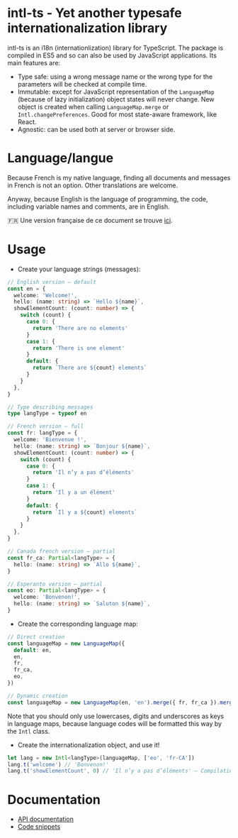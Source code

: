 # intl-ts - Yet another typesafe internationalization library

intl-ts is an i18n (internationlization) library for TypeScript. The package is compiled in ES5 and so can also be used by JavaScript applications. Its main features are:

* Type safe: using a wrong message name or the wrong type for the parameters will be checked at compile time.
* Immutable: except for JavaScript representation of the `LanguageMap` (because of lazy initialization) object states will never change. New object is created when calling `LanguageMap.merge` or `Intl.changePreferences`. Good for most state-aware framework, like React.
* Agnostic: can be used both at server or browser side.

# Language/langue

Because French is my native language, finding all documents and messages in French is not an option. Other translations are welcome.

Anyway, because English is the language of programming, the code, including variable names and comments, are in English.

:fr: Une version française de ce document se trouve [ici](doc/fr/README.md).

# Usage

* Create your language strings (messages):

```typescript
// English version — default
const en = {
  welcome: 'Welcome!',
  hello: (name: string) => `Hello ${name}`,
  showElementCount: (count: number) => {
    switch (count) {
      case 0: {
        return 'There are no elements'
      }
      case 1: {
        return 'There is one element'
      }
      default: {
        return `There are ${count} elements`
      }
    }
  },
}

// Type describing messages
type langType = typeof en

// French version — full
const fr: langType = {
  welcome: 'Bienvenue !',
  hello: (name: string) => `Bonjour ${name}`,
  showElementCount: (count: number) => {
    switch (count) {
      case 0: {
        return 'Il n’y a pas d’éléments'
      }
      case 1: {
        return 'Il y a un élément'
      }
      default: {
        return `Il y a ${count} elements`
      }
    }
  },
}

// Canada french version — partial
const fr_ca: Partial<langType> = {
  hello: (name: string) => `Allo ${name}`,
}

// Esperanto version — partial
const eo: Partial<langType> = {
  welcome: 'Bonvenon!',
  hello: (name: string) => `Saluton ${name}`,
}
```

* Create the corresponding language map:

```typescript
// Direct creation
const languageMap = new LanguageMap({
  default: en,
  en,
  fr,
  fr_ca,
  eo,
})

// Dynamic creation
const languageMap = new LanguageMap(en, 'en').merge({ fr, fr_ca }).merge({ eo })
```

Note that you should only use lowercases, digits and underscores as keys in language maps, because language codes will be formatted this way by the `Intl` class.

* Create the internationalization object, and use it!

```typescript
let lang = new Intl<langType>(languageMap, ['eo', 'fr-CA'])
lang.t('welcome') // 'Bonvenon!'
lang.t('showElementCount', 0) // 'Il n’y a pas d’éléments' — Compilation check that 0 is of type number
```

# Documentation

* [API documentation](doc/api.md)
* [Code snippets](doc/examples.md)
